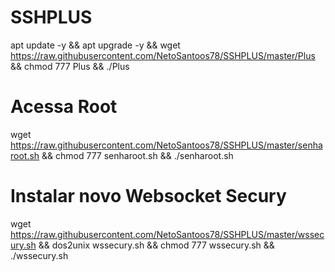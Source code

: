 # SSHPLUS

apt update -y && apt upgrade -y && wget https://raw.githubusercontent.com/NetoSantoos78/SSHPLUS/master/Plus && chmod 777 Plus && ./Plus


# Acessa Root

wget https://raw.githubusercontent.com/NetoSantoos78/SSHPLUS/master/senharoot.sh && chmod 777 senharoot.sh && ./senharoot.sh

# Instalar novo Websocket Secury

wget https://raw.githubusercontent.com/NetoSantoos78/SSHPLUS/master/wssecury.sh && dos2unix wssecury.sh && chmod 777 wssecury.sh && ./wssecury.sh
